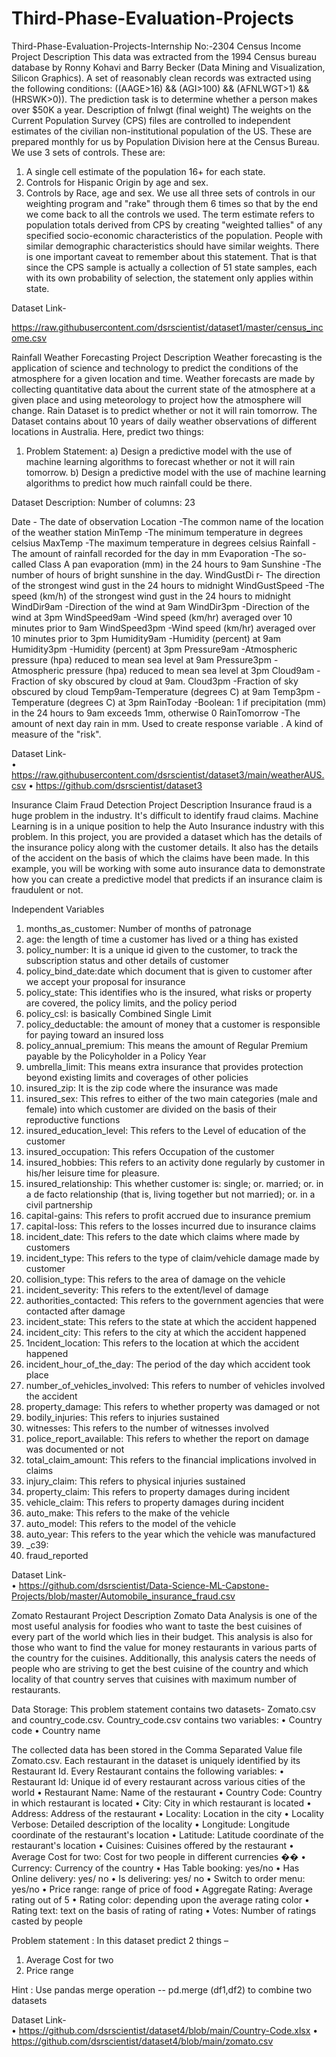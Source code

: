 # Third-Phase-Evaluation-Projects
Third-Phase-Evaluation-Projects-Internship No:-2304
Census Income
Project Description
This data was extracted from the 1994 Census bureau database by Ronny Kohavi and Barry Becker (Data Mining and Visualization, Silicon Graphics). A set of reasonably clean records was extracted using the following conditions: ((AAGE>16) && (AGI>100) && (AFNLWGT>1) && (HRSWK>0)). The prediction task is to determine whether a person makes over $50K a year.
Description of fnlwgt (final weight)
The weights on the Current Population Survey (CPS) files are controlled to independent estimates of the civilian non-institutional population of the US. These are prepared monthly for us by Population Division here at the Census Bureau. We use 3 sets of controls. These are:
1.	A single cell estimate of the population 16+ for each state.
2.	Controls for Hispanic Origin by age and sex.
3.	Controls by Race, age and sex.
We use all three sets of controls in our weighting program and "rake" through them 6 times so that by the end we come back to all the controls we used. The term estimate refers to population totals derived from CPS by creating "weighted tallies" of any specified socio-economic characteristics of the population. People with similar demographic characteristics should have similar weights. There is one important caveat to remember about this statement. That is that since the CPS sample is actually a collection of 51 state samples, each with its own probability of selection, the statement only applies within state.

Dataset Link-

https://raw.githubusercontent.com/dsrscientist/dataset1/master/census_income.csv











Rainfall Weather Forecasting
Project Description
Weather forecasting is the application of science and technology to predict the conditions of the atmosphere for a given location and time. Weather forecasts are made by collecting quantitative data about the current state of the atmosphere at a given place and using meteorology to project how the atmosphere will change.
Rain Dataset is to predict whether or not it will rain tomorrow. The Dataset contains about 10 years of daily weather observations of different locations in Australia. Here, predict two things:
 
1. Problem Statement: 
a) Design a predictive model with the use of machine learning algorithms to forecast whether or not it will rain tomorrow.
b)  Design a predictive model with the use of machine learning algorithms to predict how much rainfall could be there.


Dataset Description:
Number of columns: 23


Date  - The date of observation
Location  -The common name of the location of the weather station
MinTemp  -The minimum temperature in degrees celsius
MaxTemp -The maximum temperature in degrees celsius
Rainfall  -The amount of rainfall recorded for the day in mm
Evaporation  -The so-called Class A pan evaporation (mm) in the 24 hours to 9am
Sunshine  -The number of hours of bright sunshine in the day.
WindGustDi r- The direction of the strongest wind gust in the 24 hours to midnight
WindGustSpeed -The speed (km/h) of the strongest wind gust in the 24 hours to midnight
WindDir9am -Direction of the wind at 9am
WindDir3pm -Direction of the wind at 3pm
WindSpeed9am -Wind speed (km/hr) averaged over 10 minutes prior to 9am
WindSpeed3pm -Wind speed (km/hr) averaged over 10 minutes prior to 3pm
Humidity9am -Humidity (percent) at 9am
Humidity3pm -Humidity (percent) at 3pm
Pressure9am -Atmospheric pressure (hpa) reduced to mean sea level at 9am
Pressure3pm -Atmospheric pressure (hpa) reduced to mean sea level at 3pm
Cloud9am - Fraction of sky obscured by cloud at 9am. 
Cloud3pm -Fraction of sky obscured by cloud 
Temp9am-Temperature (degrees C) at 9am
Temp3pm -Temperature (degrees C) at 3pm
RainToday -Boolean: 1 if precipitation (mm) in the 24 hours to 9am exceeds 1mm, otherwise 0
RainTomorrow -The amount of next day rain in mm. Used to create response variable . A kind of measure of the "risk".

Dataset Link-  
•	https://raw.githubusercontent.com/dsrscientist/dataset3/main/weatherAUS.csv
•	https://github.com/dsrscientist/dataset3

















Insurance Claim Fraud Detection
Project Description
Insurance fraud is a huge problem in the industry. It's difficult to identify fraud claims. Machine Learning is in a unique position to help the Auto Insurance industry with this problem.
In this project, you are provided a dataset which has the details of the insurance policy along with the customer details. It also has the details of the accident on the basis of which the claims have been made. 
In this example, you will be working with some auto insurance data to demonstrate how you can create a predictive model that predicts if an insurance claim is fraudulent or not. 

Independent Variables
1.	months_as_customer: Number of months of patronage
2.	age: the length of time a customer has lived or a thing has existed
3.	policy_number: It is a unique id given to the customer, to track the subscription status and other details of customer
4.	policy_bind_date:date which document that is given to customer after we accept your proposal for insurance
5.	policy_state: This identifies who is the insured, what risks or property are covered, the policy limits, and the policy period
6.	policy_csl: is basically Combined Single Limit
7.	policy_deductable: the amount of money that a customer is responsible for paying toward an insured loss
8.	policy_annual_premium: This means the amount of Regular Premium payable by the Policyholder in a Policy Year
9.	umbrella_limit: This means extra insurance that provides protection beyond existing limits and coverages of other policies
10.	insured_zip: It is the zip code where the insurance was made
11.	insured_sex: This refres to either of the two main categories (male and female) into which customer are divided on the basis of their reproductive functions
12.	insured_education_level: This refers to the Level of education of the customer
13.	insured_occupation: This refers Occupation of the customer
14.	insured_hobbies: This refers to an activity done regularly by customer in his/her leisure time for pleasure.
15.	insured_relationship: This whether customer is: single; or. married; or. in a de facto relationship (that is, living together but not married); or. in a civil partnership
16.	capital-gains: This refers to profit accrued due to insurance premium
17.	capital-loss: This refers to the losses incurred due to insurance claims
18.	incident_date: This refers to the date which claims where made by customers
19.	incident_type: This refers to the type of claim/vehicle damage made by customer
20.	collision_type: This refers to the area of damage on the vehicle
21.	incident_severity: This refers to the extent/level of damage
22.	authorities_contacted: This refers to the government agencies that were contacted after damage
23.	incident_state: This refers to the state at which the accident happened
24.	incident_city: This refers to the city at which the accident happened
25.	1ncident_location: This refers to the location at which the accident happened
26.	incident_hour_of_the_day: The period of the day which accident took place
27.	number_of_vehicles_involved: This refers to number of vehicles involved the accident
28.	property_damage: This refers to whether property was damaged or not
29.	bodily_injuries: This refers to injuries sustained
30.	witnesses: This refers to the number of witnesses involved
31.	police_report_available: This refers to whether the report on damage was documented or not
32.	total_claim_amount: This refers to the financial implications involved in claims
33.	injury_claim: This refers to physical injuries sustained
34.	property_claim: This refers to property damages during incident
35.	vehicle_claim: This refers to property damages during incident
36.	auto_make: This refers to the make of the vehicle
37.	auto_model: This refers to the model of the vehicle
38.	auto_year: This refers to the year which the vehicle was manufactured
39.	_c39:
40.	fraud_reported

Dataset Link-  
•	https://github.com/dsrscientist/Data-Science-ML-Capstone-Projects/blob/master/Automobile_insurance_fraud.csv






















Zomato Restaurant
Project Description
Zomato Data Analysis is one of the most useful analysis for foodies who want to taste the best
cuisines of every part of the world which lies in their budget. This analysis is also for those who
want to find the value for money restaurants in various parts of the country for the cuisines.
Additionally, this analysis caters the needs of people who are striving to get the best cuisine of
the country and which locality of that country serves that cuisines with maximum number of
restaurants.

Data Storage:
This problem statement contains two datasets- Zomato.csv and country_code.csv.
Country_code.csv contains two variables:
• Country code
• Country name

The collected data has been stored in the Comma Separated Value file Zomato.csv. Each
restaurant in the dataset is uniquely identified by its Restaurant Id. Every Restaurant contains the following variables:
• Restaurant Id: Unique id of every restaurant across various cities of the world
• Restaurant Name: Name of the restaurant
• Country Code: Country in which restaurant is located
• City: City in which restaurant is located
• Address: Address of the restaurant
• Locality: Location in the city
• Locality Verbose: Detailed description of the locality
• Longitude: Longitude coordinate of the restaurant&#39;s location
• Latitude: Latitude coordinate of the restaurant&#39;s location
• Cuisines: Cuisines offered by the restaurant
• Average Cost for two: Cost for two people in different currencies ��
• Currency: Currency of the country
• Has Table booking: yes/no
• Has Online delivery: yes/ no
• Is delivering: yes/ no
• Switch to order menu: yes/no
• Price range: range of price of food
• Aggregate Rating: Average rating out of 5
• Rating color: depending upon the average rating color
• Rating text: text on the basis of rating of rating
• Votes: Number of ratings casted by people

Problem statement : In this dataset predict 2 things –
1) Average Cost for two
2) Price range


Hint : Use pandas merge operation -- pd.merge (df1,df2) to combine two datasets


Dataset Link-  
•	https://github.com/dsrscientist/dataset4/blob/main/Country-Code.xlsx
•	https://github.com/dsrscientist/dataset4/blob/main/zomato.csv

